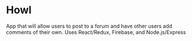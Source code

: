 # Howl
App that will allow users to post to a forum and have other users add comments of their own. Uses React/Redux, Firebase, and Node.js/Express
